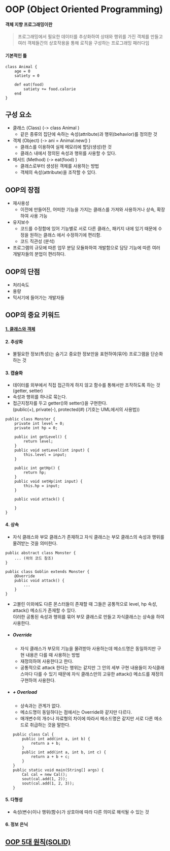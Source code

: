 # OOP (Object Oriented Programming)

#### 객체 지향 프로그래밍이란
> 프로그래밍에서 필요한 데이터를 추상화하여 상태와 행위를 가진 객체를 만들고
여러 객체들간의 상호작용을 통해 로직을 구성하는 프로그래밍 패러다임

#### 기본적인 틀
```
class Animal {
    age = 0
    satiety = 0

    def eat(food)
        satiety += food.calorie
    end
}
```

## 구성 요소
- 클래스 (Class) (-> class Animal )
    - 같은 종류의 집단에 속하는 속성(attribute)과 행위(behavior)를 정의한 것
- 객체 (Object) (-> ani = Animal.new() )
    - 클래스를 이용하여 실제 메모리에 할당(생성)한 것
    - 클래스 내에서 정의된 속성과 행위를 사용할 수 있다.
- 메서드 (Method) (-> eat(food) )
    - 클래스로부터 생성된 객체를 사용하는 방법
    - 객체의 속성(attribute)을 조작할 수 있다.

## OOP의 장점
- 재사용성
    - 이전에 만들어진, 어떠한 기능을 가지는 클래스를 가져와 사용하거나 상속, 확장 하여 사용 가능
- 유지보수
    - 코드를 수정함에 있어 기능별로 서로 다른 클래스, 패키지 내에 있기 때문에 수정을 원하는 클래스
    에서 수정하기에 편리함.
    - 코드 직관성 (분석)
- 프로그램의 규모에 따른 업무 분담
    모듈화하여 개발함으로 담당 기능에 따른 여러 개발자들의 분업이 편리하다.

## OOP의 단점
- 처리속도
- 용량
- 믹서기에 들어가는 개발자들

## OOP의 중요 키워드
#### [1. 클래스와 객체](#구성-요소)
#### 2. 추상화
- 불필요한 정보(특성)는 숨기고 중요한 정보만을 표현하여(묶어) 프로그램을 단순화하는 것
#### 3. 캡슐화
- 데이터를 외부에서 직접 접근하게 하지 않고 함수를 통해서만 조작하도록 하는 것 (getter, setter)
- 속성과 행위를 하나로 묶는다.
- 접근지정자를 두고 getter()와 setter()을 구현한다.  
(public(+), private(-), protected(#) (기호는 UML에서의 사용법))
```
public class Monster {
    private int level = 0;
    private int hp = 0;

    public int getLevel() {
        return level;
    }
    public void setLevel(int input) {
        this.level = input;
    }

    public int getHp() {
        return hp;
    }
    public void setHp(int input) {
        this.hp = input;
    }

    public void attack() {

    }
}
```
#### 4. 상속
- 자식 클래스와 부모 클래스가 존재하고 자식 클래스는 부모 클래스의 속성과 행위를 물려받는 것을 의미한다.
```
public abstract class Monster {
    ... (위의 코드 참조)
}

public class Goblin extends Monster {
    @Override
    public void attack() {
        ...
    }
}
```
- 고블린 이외에도 다른 몬스터들이 존재할 때 그들은 공통적으로 level, hp 속성, attack() 메소드가 존재할 수 있다.  
이러한 공통된 속성과 행위를 묶어 부모 클래스로 만들고 자식클래스는 상속을 하여 사용한다.
- ##### Override
    - 자식 클래스가 부모의 기능을 물려받아 사용하는데 메소드명은 동일하지만 구현 내용은 다를 때 사용하는 방법
    - 재정의하여 사용한다고 한다.
    - 공통적으로 attack 한다는 행위는 같지만 그 안의 세부 구현 내용들이 자식클래스마다 다를 수 있기 때문에
    자식 클래스만의 고유한 attack() 메소드를 재정의 구현하여 사용한다.
- ##### + Overload
    - 상속과는 관계가 없다.
    - 메소드명이 동일하다는 점에서는 Override와 같지만 다르다.
    - 매개변수의 개수나 자료형의 차이에 따라서 메소드명은 같지만 서로 다른 메소드로 취급하는 것을 말한다.
    ```
    public class Cal {
        public int add(int a, int b) {
            return a + b;
        }
        public int add(int a, int b, int c) {
            return a + b + c;
        }
    }
    public static void main(String[] args) {
        Cal cal = new Cal();
        sout(cal.add(1, 2));
        sout(cal.add(1, 2, 3));
    }
    ```

#### 5. 다형성
- 속성(변수)이나 행위(함수)가 상호아에 따라 다른 의미로 해석될 수 있는 것

#### 6. 정보 은닉

## [OOP 5대 원칙(SOLID)](./Design%20Pattern/SOLID.md)